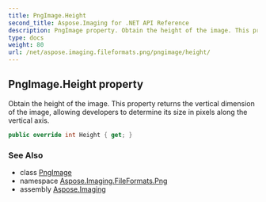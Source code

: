 ```yaml
---
title: PngImage.Height
second_title: Aspose.Imaging for .NET API Reference
description: PngImage property. Obtain the height of the image. This property returns the vertical dimension of the image allowing developers to determine its size in pixels along the vertical axis
type: docs
weight: 80
url: /net/aspose.imaging.fileformats.png/pngimage/height/
---
```

## PngImage.Height property

Obtain the height of the image. This property returns the vertical dimension of the image, allowing developers to determine its size in pixels along the vertical axis.

```csharp
public override int Height { get; }
```

### See Also

* class [PngImage](../)
* namespace [Aspose.Imaging.FileFormats.Png](../../pngimage/)
* assembly [Aspose.Imaging](../../../)


